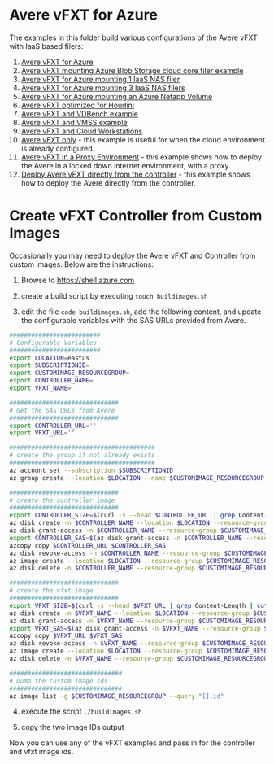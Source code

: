 # Avere vFXT for Azure

The examples in this folder build various configurations of the Avere vFXT with IaaS based filers:

1. [Avere vFXT for Azure](no-filers/)
2. [Avere vFXT mounting Azure Blob Storage cloud core filer example](azureblobfiler/)
3. [Avere vFXT for Azure mounting 1 IaaS NAS filer](1-filer/)
4. [Avere vFXT for Azure mounting 3 IaaS NAS filers](3-filers/)
5. [Avere vFXT for Azure mounting an Azure Netapp Volume](netapp/)
6. [Avere vFXT optimized for Houdini](HoudiniOptimized/)
7. [Avere vFXT and VDBench example](vdbench/)
8. [Avere vFXT and VMSS example](vmss/)
9. [Avere vFXT and Cloud Workstations](cloudworkstation/)
10. [Avere vFXT only](vfxt-only/) - this example is useful for when the cloud environment is already configured.
11. [Avere vFXT in a Proxy Environment](proxy/) - this example shows how to deploy the Avere in a locked down internet environment, with a proxy.
12. [Deploy Avere vFXT directly from the controller](run-local/) - this example shows how to deploy the Avere directly from the controller.

# Create vFXT Controller from Custom Images

Occasionally you may need to deploy the Avere vFXT and Controller from custom images.  Below are the instructions:

1. Browse to https://shell.azure.com

2. create a build script by executing `touch buildimages.sh`

3. edit the file `code buildimages.sh`, add the following content, and update the configurable variables with the SAS URLs provided from Avere.

```bash
#########################
# Configurable Variables
#########################
export LOCATION=eastus
export SUBSCRIPTIONID=
export CUSTOMIMAGE_RESOURCEGROUP=
export CONTROLLER_NAME=
export VFXT_NAME=

##############################
# Get the SAS URLs from Avere
##############################
export CONTROLLER_URL=''
export VFXT_URL=''

########################################
# create the group if not already exists
########################################
az account set --subscription $SUBSCRIPTIONID
az group create --location $LOCATION --name $CUSTOMIMAGE_RESOURCEGROUP

##############################
# create the controller image
##############################
export CONTROLLER_SIZE=$(curl -s --head $CONTROLLER_URL | grep Content-Length | cut -d " " -f 2)
az disk create -n $CONTROLLER_NAME --location $LOCATION --resource-group $CUSTOMIMAGE_RESOURCEGROUP --for-upload --upload-size-bytes $CONTROLLER_SIZE --sku standard_lrs
az disk grant-access -n $CONTROLLER_NAME --resource-group $CUSTOMIMAGE_RESOURCEGROUP --access-level Write --duration-in-seconds 3600
export CONTROLLER_SAS=$(az disk grant-access -n $CONTROLLER_NAME --resource-group $CUSTOMIMAGE_RESOURCEGROUP --access-level Write --duration-in-seconds 3600 --query "accessSas" -otsv)
azcopy copy $CONTROLLER_URL $CONTROLLER_SAS
az disk revoke-access -n $CONTROLLER_NAME --resource-group $CUSTOMIMAGE_RESOURCEGROUP
az image create --location $LOCATION --resource-group $CUSTOMIMAGE_RESOURCEGROUP --name $CONTROLLER_NAME --os-type Linux --source $(az disk list -g $CUSTOMIMAGE_RESOURCEGROUP --query "[?name=='$CONTROLLER_NAME'].id | [0]" -otsv)
az disk delete -n $CONTROLLER_NAME --resource-group $CUSTOMIMAGE_RESOURCEGROUP -y

##############################
# create the vfxt image
##############################
export VFXT_SIZE=$(curl -s --head $VFXT_URL | grep Content-Length | cut -d " " -f 2)
az disk create -n $VFXT_NAME --location $LOCATION --resource-group $CUSTOMIMAGE_RESOURCEGROUP --for-upload --upload-size-bytes $VFXT_SIZE --sku standard_lrs
az disk grant-access -n $VFXT_NAME --resource-group $CUSTOMIMAGE_RESOURCEGROUP --access-level Write --duration-in-seconds 3600
export VFXT_SAS=$(az disk grant-access -n $VFXT_NAME --resource-group $CUSTOMIMAGE_RESOURCEGROUP --access-level Write --duration-in-seconds 3600 --query "accessSas" -otsv)
azcopy copy $VFXT_URL $VFXT_SAS
az disk revoke-access -n $VFXT_NAME --resource-group $CUSTOMIMAGE_RESOURCEGROUP
az image create --location $LOCATION --resource-group $CUSTOMIMAGE_RESOURCEGROUP --name $VFXT_NAME --os-type Linux --source $(az disk list -g $CUSTOMIMAGE_RESOURCEGROUP --query "[?name=='$VFXT_NAME'].id | [0]" -otsv)
az disk delete -n $VFXT_NAME --resource-group $CUSTOMIMAGE_RESOURCEGROUP -y

###############################
# Dump the custom image ids
###############################
az image list -g $CUSTOMIMAGE_RESOURCEGROUP --query "[].id"
```

4. execute the script `./buildimages.sh`

5. copy the two image IDs output

Now you can use any of the vFXT examples and pass in for the controller and vfxt image ids.